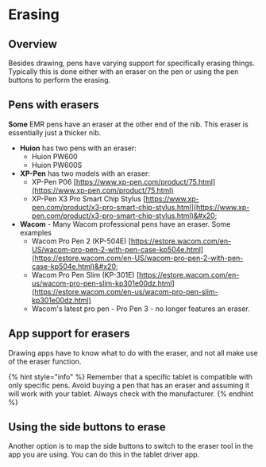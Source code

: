 # Erasing

## Overview

Besides drawing, pens have varying support for specifically erasing things. Typically this is done either with an eraser on the pen or using the pen buttons to perform the erasing.

## Pens with erasers

**Some** EMR pens have an eraser at the other end of the nib. This eraser is essentially just a thicker nib.

* **Huion** has two pens with an eraser:
  * Huion PW600
  * Huion PW600S
* **XP-Pen** has two models with an eraser:
  * XP-Pen P06 [https://www.xp-pen.com/product/75.html](https://www.xp-pen.com/product/75.html)
  * XP-Pen X3 Pro Smart Chip Stylus [https://www.xp-pen.com/product/x3-pro-smart-chip-stylus.html](https://www.xp-pen.com/product/x3-pro-smart-chip-stylus.html)&#x20;
* **Wacom** - Many Wacom professional pens have an eraser. Some examples&#x20;
  * Wacom Pro Pen 2 (KP-504E) [https://estore.wacom.com/en-US/wacom-pro-pen-2-with-pen-case-kp504e.html](https://estore.wacom.com/en-US/wacom-pro-pen-2-with-pen-case-kp504e.html)&#x20;
  * Wacom Pro Pen Slim (KP-301E) [https://estore.wacom.com/en-us/wacom-pro-pen-slim-kp301e00dz.html](https://estore.wacom.com/en-us/wacom-pro-pen-slim-kp301e00dz.html)
  * Wacom's latest pro pen - Pro Pen 3 - no longer features an eraser.

## App support for erasers

Drawing apps have to know what to do with the eraser, and not all make use of the eraser function.

{% hint style="info" %}
Remember that a specific tablet is compatible with only specific pens. Avoid buying a pen that has an eraser and assuming it will work with your tablet. Always check with the manufacturer.
{% endhint %}

## Using the side buttons to erase

Another option is to map the side buttons to switch to the eraser tool in the app you are using. You can do this in the tablet driver app.
